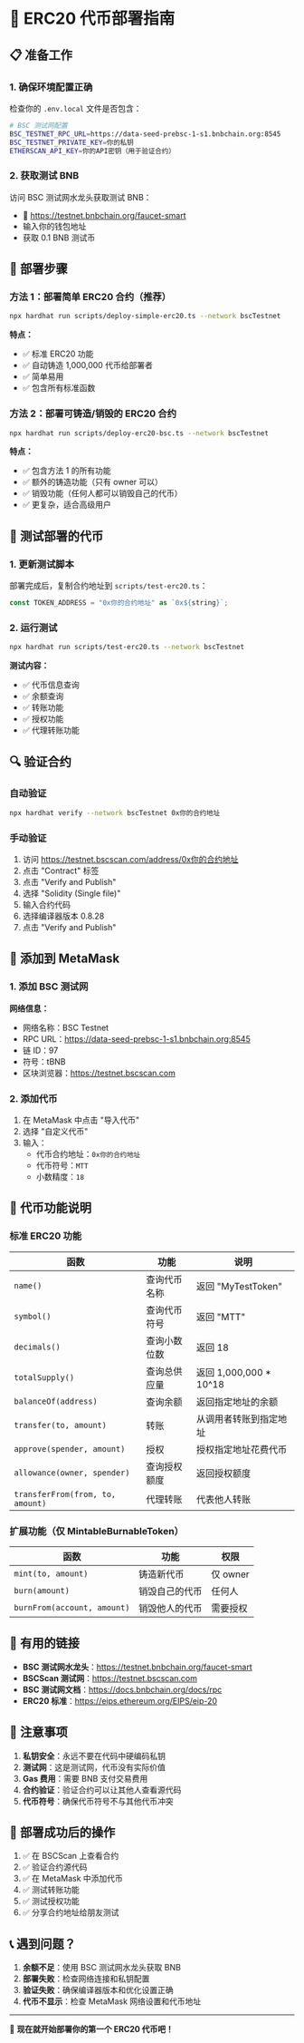 # 🚀 ERC20 代币部署指南

## 📋 准备工作

### 1. 确保环境配置正确

检查你的 `.env.local` 文件是否包含：

```bash
# BSC 测试网配置
BSC_TESTNET_RPC_URL=https://data-seed-prebsc-1-s1.bnbchain.org:8545
BSC_TESTNET_PRIVATE_KEY=你的私钥
ETHERSCAN_API_KEY=你的API密钥（用于验证合约）
```

### 2. 获取测试 BNB

访问 BSC 测试网水龙头获取测试 BNB：
- 🔗 https://testnet.bnbchain.org/faucet-smart
- 输入你的钱包地址
- 获取 0.1 BNB 测试币

## 🚀 部署步骤

### 方法 1：部署简单 ERC20 合约（推荐）

```bash
npx hardhat run scripts/deploy-simple-erc20.ts --network bscTestnet
```

**特点：**
- ✅ 标准 ERC20 功能
- ✅ 自动铸造 1,000,000 代币给部署者
- ✅ 简单易用
- ✅ 包含所有标准函数

### 方法 2：部署可铸造/销毁的 ERC20 合约

```bash
npx hardhat run scripts/deploy-erc20-bsc.ts --network bscTestnet
```

**特点：**
- ✅ 包含方法 1 的所有功能
- ✅ 额外的铸造功能（只有 owner 可以）
- ✅ 销毁功能（任何人都可以销毁自己的代币）
- ✅ 更复杂，适合高级用户

## 🧪 测试部署的代币

### 1. 更新测试脚本

部署完成后，复制合约地址到 `scripts/test-erc20.ts`：

```typescript
const TOKEN_ADDRESS = "0x你的合约地址" as `0x${string}`;
```

### 2. 运行测试

```bash
npx hardhat run scripts/test-erc20.ts --network bscTestnet
```

**测试内容：**
- ✅ 代币信息查询
- ✅ 余额查询
- ✅ 转账功能
- ✅ 授权功能
- ✅ 代理转账功能

## 🔍 验证合约

### 自动验证

```bash
npx hardhat verify --network bscTestnet 0x你的合约地址
```

### 手动验证

1. 访问 https://testnet.bscscan.com/address/0x你的合约地址
2. 点击 "Contract" 标签
3. 点击 "Verify and Publish"
4. 选择 "Solidity (Single file)"
5. 输入合约代码
6. 选择编译器版本 0.8.28
7. 点击 "Verify and Publish"

## 📱 添加到 MetaMask

### 1. 添加 BSC 测试网

**网络信息：**
- 网络名称：BSC Testnet
- RPC URL：https://data-seed-prebsc-1-s1.bnbchain.org:8545
- 链 ID：97
- 符号：tBNB
- 区块浏览器：https://testnet.bscscan.com

### 2. 添加代币

1. 在 MetaMask 中点击 "导入代币"
2. 选择 "自定义代币"
3. 输入：
   - 代币合约地址：`0x你的合约地址`
   - 代币符号：`MTT`
   - 小数精度：`18`

## 🎯 代币功能说明

### 标准 ERC20 功能

| 函数 | 功能 | 说明 |
|------|------|------|
| `name()` | 查询代币名称 | 返回 "MyTestToken" |
| `symbol()` | 查询代币符号 | 返回 "MTT" |
| `decimals()` | 查询小数位数 | 返回 18 |
| `totalSupply()` | 查询总供应量 | 返回 1,000,000 * 10^18 |
| `balanceOf(address)` | 查询余额 | 返回指定地址的余额 |
| `transfer(to, amount)` | 转账 | 从调用者转账到指定地址 |
| `approve(spender, amount)` | 授权 | 授权指定地址花费代币 |
| `allowance(owner, spender)` | 查询授权额度 | 返回授权额度 |
| `transferFrom(from, to, amount)` | 代理转账 | 代表他人转账 |

### 扩展功能（仅 MintableBurnableToken）

| 函数 | 功能 | 权限 |
|------|------|------|
| `mint(to, amount)` | 铸造新代币 | 仅 owner |
| `burn(amount)` | 销毁自己的代币 | 任何人 |
| `burnFrom(account, amount)` | 销毁他人的代币 | 需要授权 |

## 🔗 有用的链接

- **BSC 测试网水龙头**：https://testnet.bnbchain.org/faucet-smart
- **BSCScan 测试网**：https://testnet.bscscan.com
- **BSC 测试网文档**：https://docs.bnbchain.org/docs/rpc
- **ERC20 标准**：https://eips.ethereum.org/EIPS/eip-20

## 🚨 注意事项

1. **私钥安全**：永远不要在代码中硬编码私钥
2. **测试网**：这是测试网，代币没有实际价值
3. **Gas 费用**：需要 BNB 支付交易费用
4. **合约验证**：验证合约可以让其他人查看源代码
5. **代币符号**：确保代币符号不与其他代币冲突

## 🎉 部署成功后的操作

1. ✅ 在 BSCScan 上查看合约
2. ✅ 验证合约源代码
3. ✅ 在 MetaMask 中添加代币
4. ✅ 测试转账功能
5. ✅ 测试授权功能
6. ✅ 分享合约地址给朋友测试

## 📞 遇到问题？

1. **余额不足**：使用 BSC 测试网水龙头获取 BNB
2. **部署失败**：检查网络连接和私钥配置
3. **验证失败**：确保编译器版本和优化设置正确
4. **代币不显示**：检查 MetaMask 网络设置和代币地址

---

🎯 **现在就开始部署你的第一个 ERC20 代币吧！**
